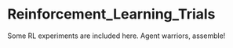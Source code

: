 # Reinforcement_Learning_Trials
Some RL experiments are included here.
Agent warriors, assemble!













